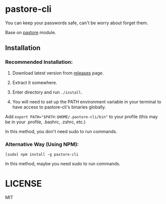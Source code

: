 # pastore-cli

You can keep your passwords safe, can't be worry about forget them.

Base on [pastore](https://github.com/amovah/pastore) module.

## Installation

### Recommended Installation:

1. Download latest version from [releases](https://github.com/amovah/pastore-cli/releases) page.

2. Extract it somewhere.

3. Enter directory and run `./install`.

4. You will need to set up the PATH environment variable in your terminal to have access to pastore-cli's binaries globally.

  Add `export PATH="$PATH:$HOME/.pastore-cli/bin"` to your profile (this may be in your .profile, .bashrc, .zshrc, etc.)

In this method, you don't need sudo to run commands.

### Alternative Way (Using NPM):

```
[sudo] npm install -g pastore-cli
```

In this method, maybe you need sudo to run commands.

# LICENSE

MIT
